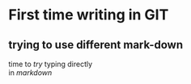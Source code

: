 # First time writing in GIT  
## trying to use different mark-down  

time to _try_ typing directly  
in *markdown*
